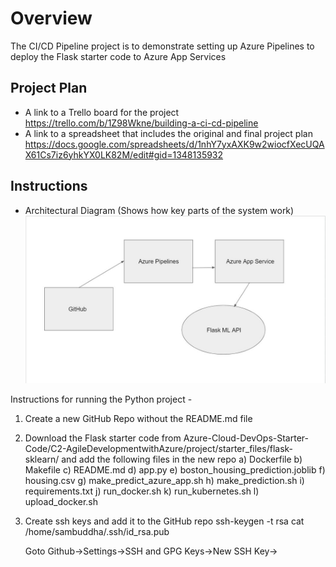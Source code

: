 # Overview

The CI/CD Pipeline project is to demonstrate setting up Azure Pipelines to deploy the Flask starter code to Azure App Services  

## Project Plan

* A link to a Trello board for the project
  https://trello.com/b/1Z98Wkne/building-a-ci-cd-pipeline
* A link to a spreadsheet that includes the original and final project plan
  https://docs.google.com/spreadsheets/d/1nhY7yxAXK9w2wiocfXecUQAX61Cs7iz6yhkYX0LK82M/edit#gid=1348135932

## Instructions
 
* Architectural Diagram (Shows how key parts of the system work)
![Architecture Digram](./docs/source/_static/img/Architecture.jpg)

Instructions for running the Python project - 

1. Create a new GitHub Repo without the README.md file

2. Download the Flask starter code from Azure-Cloud-DevOps-Starter-Code/C2-AgileDevelopmentwithAzure/project/starter_files/flask-sklearn/ and add the following files in the new repo
   a) Dockerfile
   b) Makefile
   c) README.md
   d) app.py
   e) boston_housing_prediction.joblib
   f) housing.csv
   g) make_predict_azure_app.sh
   h) make_prediction.sh
   i) requirements.txt
   j) run_docker.sh
   k) run_kubernetes.sh
   l) upload_docker.sh

3. Create ssh keys and add it to the GitHub repo
   ssh-keygen -t rsa
   cat /home/sambuddha/.ssh/id_rsa.pub
   <copy Key>
   
   Goto Github->Settings->SSH and GPG Keys->New SSH Key-><Title> and <Key>-> Add SSH Key
 
4. Clone the Github repo in Cloud Shell
   git clone git@github.com:sambuddha6/flask-sklearn.git
  
5. Create Virtual Env and activate and move to the project folder
   python3 -m venv ~/.flask-sklearn
   source ~/.flask-sklearn/bin/activate
   cd flask-sklearn

6. Create a miniconda env for Java 3.6.5
   python -V
   wget https://repo.continuum.io/miniconda/Miniconda3-4.5.4-Linux-x86_64.sh
   sh Miniconda3-4.5.4-Linux-x86_64.sh -u
   export PATH=~/miniconda3/bin:$PATH
   python -V
  
7. Update the requirements.txt
   Flask==2.0.3
	 pandas==1.1.5
	 scikit-learn==0.20.4
	 joblib
	 pylint
	 pytest
	 jsonschema
  
8. Make the following changes in Makefile
    a) add under test:
	test:
		python -m pytest -vv test_app.py
    b) update under lint:
	lint:
		pylint --disable=R,C,W1203,W0702 app.py
  
9. Add the following changes in app.py
	a) update line #17
	   from
	   scaler = StandardScaler().fit(payload) 
	   to 
	   scaler = StandardScaler(with_mean=False).fit(payload)
	b) add after line #58
	   clf = clf[0][0]
  
10. Add the following changes in make_predict_azure_app.sh
   update line #28
   -X POST https://<yourappname>.azurewebsites.net:$PORT/predict
   to
   -X POST https://flask-ml-service01.azurewebsites.net:$PORT/predict
  
11. Add a new test_app.py and add the following
	
from app import app
import json
import jsonschema
from jsonschema import validate

predictSchema = {
    "type": "object",
    "properties": {
        "prediction": {"type": "number"}
    },
}

def test_validateJson():
    with app.test_client() as client:
        data = {"CHAS":{"0":0},
                "RM":{"0":6.575},
                "TAX":{"0":296.0},
                "PTRATIO":{"0":15.3},
                "B":{"0":396.9},
                "LSTAT":{"0":4.98}
                }

        response = client.post(
            "/predict",
            data=json.dumps(data),
            headers={"Content-Type": "application/json"},
        )

        try:
            validate(instance=data, schema=predictSchema)
        except jsonschema.exceptions.ValidationError as err:
            return False
        return True

def test_predict():
    with app.test_client() as client:
        inputdata = {"CHAS":{"0":0},
                "RM":{"0":6.575},
                "TAX":{"0":296.0},
                "PTRATIO":{"0":15.3},
                "B":{"0":396.9},
                "LSTAT":{"0":4.98}
                }

        response = client.post(
            "/predict",
            data=json.dumps(inputdata),
            headers={"Content-Type": "application/json"},
        )

        if response.data == { "prediction": [ 20.869782939832444 ] }:
            return True
        return False   
  
12. Run the Makefile
	make all
  
13. Start the service
	az webapp up -n flask-ml-service01
	
	Post-Deployment check https://flask-ml-service01.azurewebsites.net/
  
14. Run prediction
    chmod 744 make_predict_azure_app.sh
	./make_predict_azure_app.sh
  
15. Stream the logs
	az webapp log tail
  
16. Commit all changes
	git status
	git add Makefile
	git add requirements.txt
	git add app.py
	git add test_app.py

	git commit -m "Changes made for successful run"
  
  #Execute next 3 lines if Github throws error for email id and name
	git config --global user.email "sambuddha6@gmail.com"
	git config --global user.name "Sambuddha"
  git commit -m "Changes made for successful run"
	
  git push
  
17. Goto dev.azure.com 
    Creare new Organization and new Project if not there
    Create new Pipeline
    Where is your code -> GitHub
	  Select a Repository -> sambuddha6->flaskml-test (Repository access-> Only select repositories -> Approve and Install)
	  Configure your pipeline -> Python to Linux Web App on Azure
	  Select an Azure subscription
	  Authorize
	  Web App Name -> flask-ml-service01
	  Validate and Configure
	  Review your pipeline YAML
	  Save and Run
	  Commit Message
	  Commit directly to the main branch
	  Save and Run
	  BuildStage
		 -> BuildJob
	  Deploy Web App
		 -> DeploymentJob
  
18. Check azure-pipelines.yml in GitHub repo
  
19. Edit app.py 
		a) update line #23
	     from 
		   html = "<h3>Sklearn Prediction Home</h3>"
	     to
		   html = "<h3>Sklearn Prediction Home - Machine Learning</h3>"
	     and monitor the trigger in deployment
	
	   Post-Deployment check https://flask-ml-service01.azurewebsites.net/

  Screenshots
* Project running on Azure App Service
  ![Web service is running](./docs/source/_static/img/Web service is running.JPG)
  
* Project cloned into Azure Cloud Shell
  ![git clone](./docs/source/_static/img/git clone.JPG)

* Passing tests that are displayed after running the `make all` command from the `Makefile`
  ![Test run](./docs/source/_static/img/Test run.JPG)
  ![make test fail](./docs/source/_static/img/make test fail.JPG)
  ![make test success](./docs/source/_static/img/make test success.JPG)

* Output of a test run
  ![Test run](./docs/source/_static/img/Test run.JPG)

* Successful deploy of the project in Azure Pipelines.  [Note the official documentation should be referred to and double checked as you setup CI/CD](https://docs.microsoft.com/en-us/azure/devops/pipelines/ecosystems/python-webapp?view=azure-devops).
  ![Azure Pipeline success](./docs/source/_static/img/Azure Pipeline success.JPG)

* Running Azure App Service from Azure Pipelines automatic deployment
  ![Web service is running](./docs/source/_static/img/Web service is running 2.JPG)

* Successful prediction from deployed flask app in Azure Cloud Shell.  [Use this file as a template for the deployed prediction](https://github.com/udacity/nd082-Azure-Cloud-DevOps-Starter-Code/blob/master/C2-AgileDevelopmentwithAzure/project/starter_files/flask-sklearn/make_predict_azure_app.sh).
The output should look similar to this:
  ![prediction](./docs/source/_static/img/prediction.JPG)

```bash
udacity@Azure:~$ ./make_predict_azure_app.sh
Port: 443
{"prediction":[20.35373177134412]}
```

* Output of streamed log files from deployed application
  ![log tail](./docs/source/_static/img/log tail.JPG)

## Enhancements

The project can be improved in the future by making it up-to-date with the latest python, scikit-learn and pandas version (can be run end-to-end without having to adjust with specific older versions of all required libraries)

## Demo 

<TODO: Add link Screencast on YouTube>

![Python application test with Github Actions](./workflows/pythonapp.yml/badge.svg)

